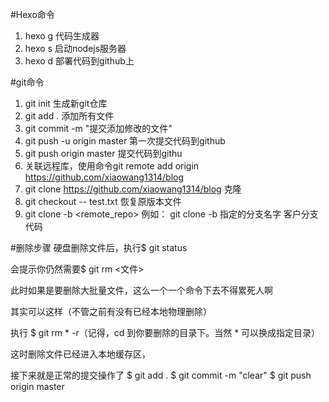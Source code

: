 #Hexo命令
1. hexo g  代码生成器
2. hexo s   启动nodejs服务器
3. hexo d  部署代码到github上


#git命令
1. git init 生成新git仓库
2. git add . 添加所有文件
3. git commit -m "提交添加修改的文件"
4. git push -u origin master 第一次提交代码到github
4. git push origin master 提交代码到githu
5. 关联远程库，使用命令git remote add origin https://github.com/xiaowang1314/blog
6. git clone https://github.com/xiaowang1314/blog 克隆
7. git checkout -- test.txt 恢复原版本文件
8. git clone -b <branch> <remote_repo> 例如： git clone -b 指定的分支名字  客户分支代码

#删除步骤
硬盘删除文件后，执行$ git status

会提示你仍然需要$ git rm <文件>

此时如果是要删除大批量文件，这么一个一个命令下去不得累死人啊

其实可以这样（不管之前有没有已经本地物理删除）

执行 $ git rm * -r（记得，cd 到你要删除的目录下。当然 * 可以换成指定目录）

这时删除文件已经进入本地缓存区，

接下来就是正常的提交操作了
$ git add .
$ git commit -m "clear"
$ git push origin master